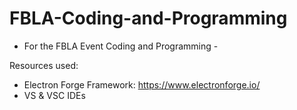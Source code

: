 # FBLA-Coding-and-Programming
- For the FBLA Event Coding and Programming - 

Resources used:
- Electron Forge Framework: https://www.electronforge.io/
- VS & VSC IDEs
